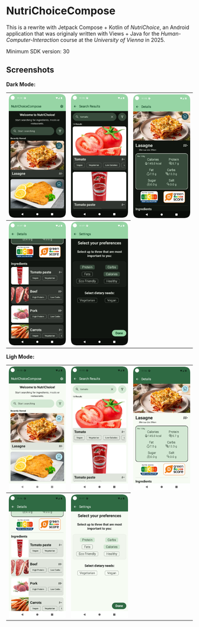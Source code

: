 # NutriChoiceCompose

This is a rewrite with Jetpack Compose + Kotlin of *NutriChoice*, an Android application that was originaly written with Views + Java for the *Human-Computer-Interaction* course at the *University of Vienna* in 2025.

Minimum SDK version: 30

## Screenshots
**Dark Mode:**
<table>
    <tr>
        <th><img src="assets/MainScreenDark.png" alt="Main screen in dark mode"></th>
        <th><img src="assets/SearchResultsScreenDark.png" alt="Search results screen in dark mode"></th>
        <th><img src="assets/FoodDetailScreenDark.png" alt="Food detail screen in dark mode"></th>
    </tr>
    <tr>
        <th><img src="assets/FoodDetailScreenIngredientsDark.png" alt="Food detail screen scrolled down to the ingredients in dark mode"></th>
        <th><img src="assets/SettingsScreenDark.png" alt="Settings screen in dark mode"></th>
    </tr>
</table>

**Ligh Mode:**
<table>
    <tr>
        <th><img src="assets/MainScreenLight.png" alt="Main screen in light mode"></th>
        <th><img src="assets/SearchResultsScreenLight.png" alt="Search results screen in light mode"></th>
        <th><img src="assets/FoodDetailScreenLight.png" alt="Food detail screen in light mode"></th>
    </tr>
    <tr>
        <th><img src="assets/FoodDetailScreenIngredientsLight.png" alt="Food detail screen scrolled down to the ingredients in light mode"></th>
        <th><img src="assets/SettingsScreenLight.png" alt="Settings screen in light mode"></th>
    </tr>
</table>
